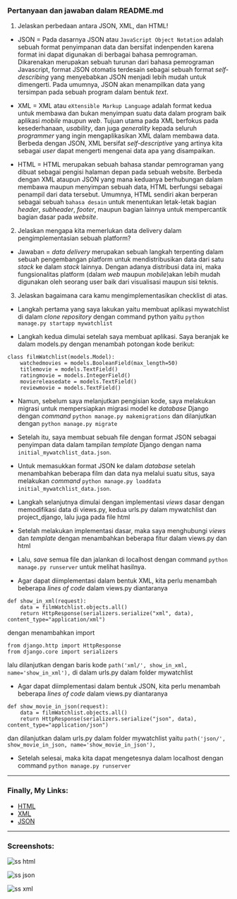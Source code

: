 ### Pertanyaan dan jawaban dalam README.md

1. Jelaskan perbedaan antara JSON, XML, dan HTML!
* JSON = Pada dasarnya JSON atau `JavaScript Object Notation` adalah sebuah format penyimpanan data dan bersifat indenpenden karena format ini dapat digunakan di berbagai bahasa pemrograman. Dikarenakan merupakan sebuah turunan dari bahasa pemrograman Javascript, format JSON otomatis terdesain sebagai sebuah format *self-describing* yang menyebabkan JSON menjadi lebih mudah untuk dimengerti. Pada umumnya, JSON akan menampilkan data yang tersimpan pada sebuah program dalam bentuk *text*.

* XML = XML atau `eXtensible Markup Language` adalah format kedua untuk membawa dan bukan menyimpan suatu data dalam program baik aplikasi *mobile* maupun *web*. Tujuan utama pada XML berfokus pada kesederhanaan, *usability*, dan juga *generality* kepada seluruh *programmer* yang ingin mengaplikasikan XML dalam membawa data. Berbeda dengan JSON, XML bersifat *self-descriptive* yang artinya kita sebagai *user* dapat mengerti mengenai data apa yang disampaikan. 

* HTML = HTML merupakan sebuah bahasa standar pemrograman yang dibuat sebagai pengisi halaman depan pada sebuah website. Berbeda dengan XML ataupun JSON yang mana keduanya berhubungan dalam membawa maupun menyimpan sebuah data, HTML berfungsi sebagai penampil dari data tersebut. Umumnya, HTML sendiri akan berperan sebagai sebuah `bahasa desain` untuk menentukan letak-letak bagian *header*, *subheader*, *footer*, maupun bagian lainnya untuk mempercantik bagian dasar pada *website*.

2. Jelaskan mengapa kita memerlukan data delivery dalam pengimplementasian sebuah platform?
* Jawaban = *data delivery* merupakan sebuah langkah terpenting dalam sebuah pengembangan platform untuk mendistribusikan data dari satu *stack* ke dalam *stack* lainnya. Dengan adanya distribusi data ini, maka fungsionalitas platform (dalam *web* maupun *mobile*)akan lebih mudah digunakan oleh seorang user baik dari visualisasi maupun sisi teknis. 

3. Jelaskan bagaimana cara kamu mengimplementasikan checklist di atas.
* Langkah pertama yang saya lakukan yaitu membuat aplikasi mywatchlist di dalam *clone repository* dengan command python yaitu `python manage.py startapp mywatchlist`

* Langkah kedua dimulai setelah saya membuat aplikasi. Saya beranjak ke dalam models.py dengan menambah potongan kode berikut: 

```
class filmWatchlist(models.Model):
    watchedmovies = models.BooleanField(max_length=50)
    titlemovie = models.TextField()
    ratingmovie = models.IntegerField()
    moviereleasedate = models.TextField()
    reviewmovie = models.TextField()
```
* Namun, sebelum saya melanjutkan pengisian kode, saya melakukan migrasi untuk mempersiapkan migrasi model ke *database* Django dengan *command* `python manage.py makemigrations` dan dilanjutkan dengan `python manage.py migrate`

* Setelah itu, saya membuat sebuah file dengan format JSON sebagai penyimpan data dalam tampilan *template* Django dengan nama `initial_mywatchlist_data.json`. 

* Untuk memasukkan format JSON ke dalam *database* setelah menambahkan beberapa film dan data nya melalui suatu situs, saya melakukan *command* `python manage.py loaddata initial_mywatchlist_data.json`.

* Langkah selanjutnya dimulai dengan implementasi *views* dasar dengan memodifikasi data di views.py, kedua urls.py dalam mywatchlist dan project_django, lalu juga pada file html

* Setelah melakukan implementasi dasar, maka saya menghubungi *views* dan *template* dengan menambahkan beberapa fitur dalam views.py dan html

* Lalu, *save* semua file dan jalankan di localhost dengan command `python manage.py runserver` untuk melihat hasilnya.

* Agar dapat diimplementasi dalam bentuk XML, kita perlu menambah beberapa *lines of code* dalam views.py diantaranya

```
def show_in_xml(request):
    data = filmWatchlist.objects.all()
    return HttpResponse(serializers.serialize("xml", data), content_type="application/xml")
```

dengan menambahkan import 

```
from django.http import HttpResponse
from django.core import serializers
```

lalu dilanjutkan dengan baris kode `path('xml/', show_in_xml, name='show_in_xml'),` di dalam urls.py dalam folder mywatchlist

* Agar dapat diimplementasi dalam bentuk JSON, kita perlu menambah beberapa *lines of code* dalam views.py diantaranya

```
def show_movie_in_json(request):
    data = filmWatchlist.objects.all()
    return HttpResponse(serializers.serialize("json", data), content_type="application/json")
```

dan dilanjutkan dalam urls.py dalam folder mywatchlist yaitu `path('json/', show_movie_in_json, name='show_movie_in_json'),`

* Setelah selesai, maka kita dapat mengetesnya dalam localhost dengan command `python manage.py runserver`

---
### Finally, My Links: 
- [HTML](https://radentugas2pbp.herokuapp.com/mywatchlist/html/)
- [XML](https://radentugas2pbp.herokuapp.com/mywatchlist/xml/)
- [JSON](https://radentugas2pbp.herokuapp.com/mywatchlist/json/)

---
### Screenshots:

![ss html](https://user-images.githubusercontent.com/95229253/191645741-0cc668de-9890-4e50-8000-412e8433b72a.jpg)

![ss json](https://user-images.githubusercontent.com/95229253/191645755-22b8aeab-394d-4b3a-a167-fcdd4767b26b.jpg)

![ss xml](https://user-images.githubusercontent.com/95229253/191645783-30a4735e-99ea-499a-a66e-653c4aaebc94.jpg)
